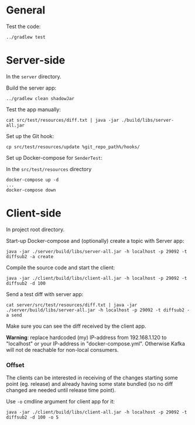 # General

Test the code:

    ../gradlew test

# Server-side

In the `server` directory.

Build the server app:

    ../gradlew clean shadowJar

Test the app manually:

    cat src/test/resources/diff.txt | java -jar ./build/libs/server-all.jar

Set up the Git hook:

    cp src/test/resources/update %git_repo_path%/hooks/

Set up Docker-compose for `SenderTest`:

In the `src/test/resources` directory

    docker-compose up -d
    ...
    docker-compose down

# Client-side

In project root directory.

Start-up Docker-compose and (optionally) create a topic with Server app:

    java -jar ./server/build/libs/server-all.jar -h localhost -p 29092 -t diffsub2 -a create

Compile the source code and start the client:

    java -jar ./client/build/libs/client-all.jar -h localhost -p 29092 -t diffsub2 -d 100

Send a test diff with server app:

    cat server/src/test/resources/diff.txt | java -jar ./server/build/libs/server-all.jar -h localhost -p 29092 -t diffsub2 -a send

Make sure you can see the diff received by the client app.

**Warning**: replace hardcoded (my) IP-address from 192.168.1.120 to "localhost" or your IP-address in "docker-compose.yml".
Otherwise Kafka will not de reachable for non-local consumers.

### Offset

The clients can be interested in receiving of the changes starting some point (eg. release)
and already having some state bundled (so no diff changed are needed until release time point).

Use `-o` cmdline argument for client app for it:

    java -jar ./client/build/libs/client-all.jar -h localhost -p 29092 -t diffsub2 -d 100 -o 5